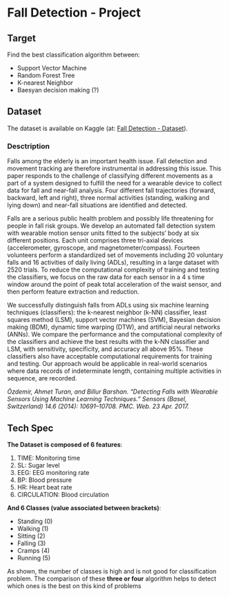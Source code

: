 # Fall Detection - Project

## Target

Find the best classification algorithm between:

 - Support Vector Machine 
 - Random Forest Tree
 - K-nearest Neighbor
 - Baesyan decision making (?)

## Dataset
The dataset is available on Kaggle (at: [Fall Detection - Dataset](https://www.kaggle.com/pitasr/falldata/version/1)).
### Desctription
Falls among the elderly is an important health issue. Fall detection and movement tracking are therefore instrumental in addressing this issue. This paper responds to the challenge of classifying different movements as a part of a system designed to fulfill the need for a wearable device to collect data for fall and near-fall analysis. Four different fall trajectories (forward, backward, left and right), three normal activities (standing, walking and lying down) and near-fall situations are identified and detected.

Falls are a serious public health problem and possibly life threatening for people in fall risk groups. We develop an automated fall detection system with wearable motion sensor units fitted to the subjects’ body at six different positions. Each unit comprises three tri-axial devices (accelerometer, gyroscope, and magnetometer/compass). Fourteen volunteers perform a standardized set of movements including 20 voluntary falls and 16 activities of daily living (ADLs), resulting in a large dataset with 2520 trials. To reduce the computational complexity of training and testing the classifiers, we focus on the raw data for each sensor in a 4 s time window around the point of peak total acceleration of the waist sensor, and then perform feature extraction and reduction.

We successfully distinguish falls from ADLs using six machine learning techniques (classifiers): the k-nearest neighbor (k-NN) classifier, least squares method (LSM), support vector machines (SVM), Bayesian decision making (BDM), dynamic time warping (DTW), and artificial neural networks (ANNs). We compare the performance and the computational complexity of the classifiers and achieve the best results with the k-NN classifier and LSM, with sensitivity, specificity, and accuracy all above 95%. These classifiers also have acceptable computational requirements for training and testing. Our approach would be applicable in real-world scenarios where data records of indeterminate length, containing multiple activities in sequence, are recorded.

_Özdemir, Ahmet Turan, and Billur Barshan. “Detecting Falls with Wearable Sensors Using Machine Learning Techniques.” Sensors (Basel, Switzerland) 14.6 (2014): 10691–10708. PMC. Web. 23 Apr. 2017._

## Tech Spec
**The Dataset is composed of 6 features**:

 1. TIME: Monitoring time
 2. SL: Sugar level
 3. EEG: EEG monitoring rate
 4. BP: Blood pressure
 5. HR: Heart beat rate
 6. CIRCULATION: Blood circulation

**And 6 Classes (value associated between brackets)**:

- Standing (0)
- Walking (1)
- Sitting (2)
- Falling (3)
- Cramps (4)
- Running (5)

As shown, the number of classes is high and is not good for classification problem. The comparison of these **three or four** algorithm helps to detect which ones is the best on this kind of problems